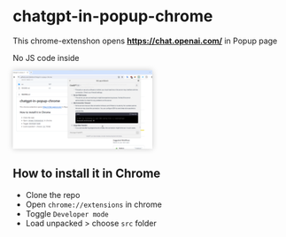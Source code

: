 <style>
  img { box-shadow: 0px 0px 10px 0px rgba(0, 0, 0, .2); }
</style>

# chatgpt-in-popup-chrome

This chrome-extenshon opens **https://chat.openai.com/** in Popup page

No JS code inside

<img src="https://github.com/dpikalov/chatgpt-in-popup-chrome/blob/main/artworks/screenshot.png?raw=true" width="50%">

## How to install it in Chrome
- Clone the  repo
- Open ```chrome://extensions``` in chrome
- Toggle ```Developer mode```
- Load unpacked > choose ```src``` folder



